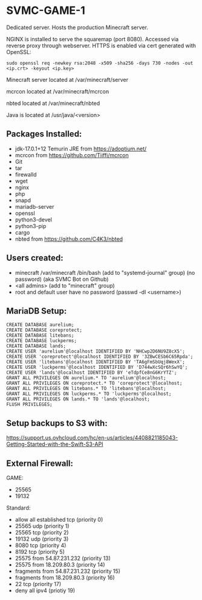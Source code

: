 # SVMC-GAME-1

Dedicated server. Hosts the production Minecraft server.

NGINX is installed to serve the squaremap (port 8080). Accessed via reverse proxy through webserver. HTTPS is enabled via cert generated with OpenSSL:

`sudo openssl req -newkey rsa:2048 -x509 -sha256 -days 730 -nodes -out <ip.crt> -keyout <ip.key>`

Minecraft server located at /var/minecraft/server

mcrcon located at /var/minecraft/mcrcon

nbted located at /var/minecraft/nbted

Java is located at /usr/java/\<version\>

## Packages Installed:

- jdk-17.0.1+12 Temurin JRE from https://adoptium.net/
- mcrcon from https://github.com/Tiiffi/mcrcon
- Git
- tar
- firewalld
- wget
- nginx
- php
- snapd
- mariadb-server
- openssl
- python3-devel
- python3-pip
- cargo
- nbted from https://github.com/C4K3/nbted

## Users created:

- minecraft /var/minecraft /bin/bash (add to "systemd-journal" group) (no password) (aka SVMC Bot on Github)
- \<all admins\> (add to "minecraft" group)
- root and default user have no password (passwd -dl \<username\>)

## MariaDB Setup:

```
CREATE DATABASE aurelium;
CREATE DATABASE coreprotect;
CREATE DATABASE litebans;
CREATE DATABASE luckperms;
CREATE DATABASE lands;
CREATE USER 'aurelium'@localhost IDENTIFIED BY 'NHCwp2D6NU9Z8cX5';
CREATE USER 'coreprotect'@localhost IDENTIFIED BY '3ZBwCESb6C65Rpda';
CREATE USER 'litebans'@localhost IDENTIFIED BY 'TA6gFmSbUqj8WexX';
CREATE USER 'luckperms'@localhost IDENTIFIED BY 'D744wXcSQr6hSwYQ';
CREATE USER 'lands'@localhost IDENTIFIED BY 'eTdpfCe8nG6KrYTZ';
GRANT ALL PRIVILEGES ON aurelium.* TO 'aurelium'@localhost;
GRANT ALL PRIVILEGES ON coreprotect.* TO 'coreprotect'@localhost;
GRANT ALL PRIVILEGES ON litebans.* TO 'litebans'@localhost;
GRANT ALL PRIVILEGES ON luckperms.* TO 'luckperms'@localhost;
GRANT ALL PRIVILEGES ON lands.* TO 'lands'@localhost;
FLUSH PRIVILEGES;
```

## Setup backups to S3 with:

https://support.us.ovhcloud.com/hc/en-us/articles/4408821185043-Getting-Started-with-the-Swift-S3-API

## External Firewall:

GAME:
- 25565
- 19132

Standard:
- allow all established tcp (priority 0)
- 25565 udp (priority 1)
- 25565 tcp (priority 2)
- 19132 udp (priority 3)
- 8080 tcp (priority 4)
- 8192 tcp (priority 5)
- 25575 from 54.87.231.232 (priority 13)
- 25575 from 18.209.80.3 (priority 14)
- fragments from 54.87.231.232 (priority 15)
- fragments from 18.209.80.3 (priority 16)
- 22 tcp (priority 17)
- deny all ipv4 (priotiy 19)
